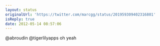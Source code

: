 ```yaml
---
layout: status
originalUrl: 'https://twitter.com/marcgg/status/201959309402316801'
isReply: true
date: 2012-05-14 08:57:06
---
```


@abroudin @tigerlilyapps oh yeah
